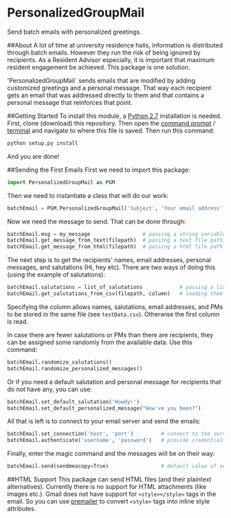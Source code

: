 # PersonalizedGroupMail
Send batch emails with personalized greetings.

##About
A lot of time at university residence halls, information is distributed through batch emails. However they run the risk of being ignored by recipients. As a Resident Advisor especially, it is important that maximum resident engagement be achieved. This package is one solution.

'PersonalizedGroupMail` sends emails that are modified by adding customized greetings and a personal message. That way each recipient gets an email that was addressed directly to them and that contains a personal message that reinforces that point.

##Getting Started
To install this module, a [Python 2.7](https://www.python.org/download/releases/2.7/) installation is needed. First, clone (download) this repository. Then open the [command prompt](http://www.7tutorials.com/command-prompt-how-use-basic-commands) / [terminal](http://www.macworld.com/article/2042378/master-the-command-line-navigating-files-and-folders.html) and navigate to where this file is saved. Then run this command:

```python
python setup.py install
```

And you are done!

##Sending the First Emails
First we need to import this package:  
```python
import PersonalizedGroupMail as PGM
```

Then we need to instantiate a class that will do our work:  
```python
batchEmail = PGM.PersonalizedGroupMail('Subject', 'Your email address')
```

Now we need the message to send. That can be done through:  
```python
batchEmail.msg = my_message                 # passing a string variable, or,
batchEmail.get_message_from_text(filepath)  # passing a text file path, or,
batchEmail.get_message_from_html(filepath)  # passing a html file path
```
The next step is to get the recipients' names, email addresses, personal messages, and salutations (Hi, hey etc). There are two ways of doing this (using the example of salutations):
```python
batchEmail.salutations = list_of_salutations            # passing a list variable, or,
batchEmail.get_salutations_from_csv(filepath, column)   # loading them from a csv file with column specified
```
Specifying the column allows names, salutations, email addresses, and PMs to be stored in the same file (see `testData.csv`). Otherwise the first column is read.

In case there are fewer salutations or PMs than there are recipients, they can be assigned some randomly from the available data. Use this command:
```python
batchEmail.randomize_salutations()
batchEmail.randomize_personalized_messages()
```
Or if you need a default salutation and personal message for recipients that do not have any, you can use:
```python
batchEmail.set_default_salutation('Howdy!')
batchEmail.set_default_personalized_message("How've you been?")
```

All that is left is to connect to your email server and send the emails:  
```python
batchEmail.set_connection('host', 'port')         # connect to the server
batchEmail.authenticate('username', 'password')   # provide credentials
```
Finally, enter the magic command and the messages will be on their way:  
```python
batchEmail.send(sendmeacopy=True)                 # default value of sendmeacopy=False
```
##HTML Support
This package can send HTML files (and their plaintext alternatives). Currently there is no support for HTML attachments (like images etc.). Gmail does not have support for `<style></style>` tags in the email. So you can use [premailer](https://pypi.python.org/pypi/premailer) to convert `<style>` tags into inline style attributes.
